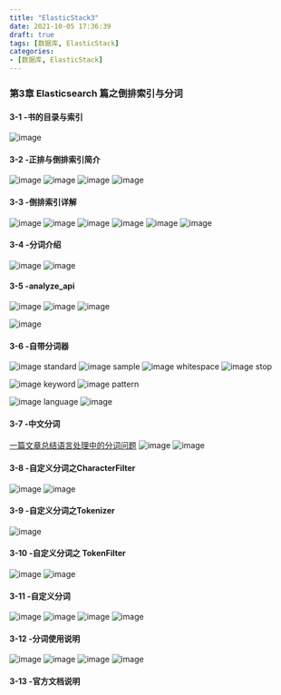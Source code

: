 ```yaml
---
title: "ElasticStack3"
date: 2021-10-05 17:36:39
draft: true
tags: [数据库, ElasticStack]
categories:
- [数据库, ElasticStack]
---
```


### 第3章 Elasticsearch 篇之倒排索引与分词
#### 3-1 -书的目录与索引
![image](https://user-images.githubusercontent.com/21000558/135994660-414acd7d-6187-4b45-8888-39e16a8e290f.png)

#### 3-2 -正排与倒排索引简介
![image](https://user-images.githubusercontent.com/21000558/135995069-72e826ba-ddc1-4188-a3dd-5818d38b482e.png)
![image](https://user-images.githubusercontent.com/21000558/135995119-284c4f3c-ada4-4c74-bb40-14d3ed3e8f08.png)
![image](https://user-images.githubusercontent.com/21000558/135995141-80181628-d67e-4392-8dec-0dfe12a699be.png)
![image](https://user-images.githubusercontent.com/21000558/135995018-1206078e-cc32-409b-be02-9a32e4b6bca0.png)

#### 3-3 -倒排索引详解 
![image](https://user-images.githubusercontent.com/21000558/135995388-95357d71-26d9-413d-ae4c-cd0a4c9b7a26.png)
![image](https://user-images.githubusercontent.com/21000558/135995412-8b650aeb-6cb1-476a-882d-79d6aaff2ba0.png)
![image](https://user-images.githubusercontent.com/21000558/135995665-f26ccc51-f26a-4625-9585-1abfedf08322.png)
![image](https://user-images.githubusercontent.com/21000558/135996594-d4c5b8af-1614-4fcc-8218-42ba0fc5c468.png)
![image](https://user-images.githubusercontent.com/21000558/135996804-3903197e-d0df-4dea-95ac-ab6325af11c4.png)
![image](https://user-images.githubusercontent.com/21000558/135996995-23194031-d23f-496c-aaeb-451af12a5056.png)

#### 3-4 -分词介绍
![image](https://user-images.githubusercontent.com/21000558/135997099-10797f5a-787f-40a4-b4fa-07062d528ada.png)
![image](https://user-images.githubusercontent.com/21000558/135997486-3ca4cbee-d4ca-48ee-911a-dd1e964884ee.png)


#### 3-5 -analyze_api 
![image](https://user-images.githubusercontent.com/21000558/135997720-a993095f-3083-4005-9d62-3c4127d02cc9.png)
![image](https://user-images.githubusercontent.com/21000558/135997750-e565a18f-bea5-41c7-9ac0-f48a6abc2d91.png)
![image](https://user-images.githubusercontent.com/21000558/135998239-32e922e1-2218-41b6-9589-eef049653f1b.png)

![image](https://user-images.githubusercontent.com/21000558/135998185-0cf94c2e-236c-451a-9624-b7937b2771ce.png)

#### 3-6 -自带分词器 
![image](https://user-images.githubusercontent.com/21000558/135998724-6cd5547b-a9fa-4029-8109-39ccddde75d8.png)
standard
![image](https://user-images.githubusercontent.com/21000558/135998757-f6045823-4169-4449-a768-c8f3515667a7.png)
sample
![image](https://user-images.githubusercontent.com/21000558/135999022-542fe139-0727-4b66-a3e4-a4fd52aaa17f.png)
whitespace
![image](https://user-images.githubusercontent.com/21000558/136001127-0f0a99ea-4156-4174-a852-a2d65e232097.png)
stop

![image](https://user-images.githubusercontent.com/21000558/136001282-e5977ac6-b5c2-43fe-86fa-69baa2550284.png)
keyword
![image](https://user-images.githubusercontent.com/21000558/136001369-dbc8f9c6-7a35-4059-bd44-c0c8b8a5df9e.png)
pattern

![image](https://user-images.githubusercontent.com/21000558/136001563-5f6d1dcb-c9f2-4d8a-9a10-ee2ef7136f9d.png)
language
![image](https://user-images.githubusercontent.com/21000558/136001773-ef03027d-0c03-4f12-8dc3-c0fcc9966f7f.png)



#### 3-7 -中文分词 
[一篇文章总结语言处理中的分词问题](https://mp.weixin.qq.com/s?__biz=MzU1NDA4NjU2MA==&mid=2247486148&idx=1&sn=817027a204650763c1bea3e837d695ea)
![image](https://user-images.githubusercontent.com/21000558/136002601-8fecc6ee-b445-4ec0-98df-df992999cd2e.png)
![image](https://user-images.githubusercontent.com/21000558/136002694-41a7884c-f6ba-4ed3-9672-2f659331a718.png)


#### 3-8 -自定义分词之CharacterFilter 
![image](https://user-images.githubusercontent.com/21000558/136002867-e19f860b-cdb2-4dfe-9151-ccef034d477c.png)
![image](https://user-images.githubusercontent.com/21000558/136002933-a77ce256-a81b-403c-ad9c-328a640fca42.png)


#### 3-9 -自定义分词之Tokenizer 
![image](https://user-images.githubusercontent.com/21000558/136003121-55a9fa14-767b-49f5-9b02-7756303a049d.png)

#### 3-10 -自定义分词之 TokenFilter
![image](https://user-images.githubusercontent.com/21000558/136003371-1bf98c2c-1e1b-412d-8f99-1bc02794db6d.png)
![image](https://user-images.githubusercontent.com/21000558/136003420-727adacb-7c1e-4c92-b1b3-27064e0648f6.png)

#### 3-11 -自定义分词
![image](https://user-images.githubusercontent.com/21000558/136004523-a22bac80-1a12-4077-ab41-1a980f5d74b5.png)
![image](https://user-images.githubusercontent.com/21000558/136004624-58f542d0-81f7-4f54-8a27-b77bc137dfa7.png)
![image](https://user-images.githubusercontent.com/21000558/136004666-4f1e57ed-48ba-46d7-9894-574aa770b6a0.png)
![image](https://user-images.githubusercontent.com/21000558/136004819-22192cef-6e2f-4d51-9f7d-968ddd9b0b42.png)

#### 3-12 -分词使用说明
![image](https://user-images.githubusercontent.com/21000558/136005159-bbc0051d-ee49-45e7-9857-5bc9c3f3a1e1.png)
![image](https://user-images.githubusercontent.com/21000558/136005180-4a382c72-41f4-4902-ba1d-ad8a80316d72.png)
![image](https://user-images.githubusercontent.com/21000558/136005236-57373e03-b4d5-484e-803c-d81bdd902b15.png)
![image](https://user-images.githubusercontent.com/21000558/136005393-9dcf1cc5-68a2-48db-b801-be6e5de415af.png)


#### 3-13 -官方文档说明 


